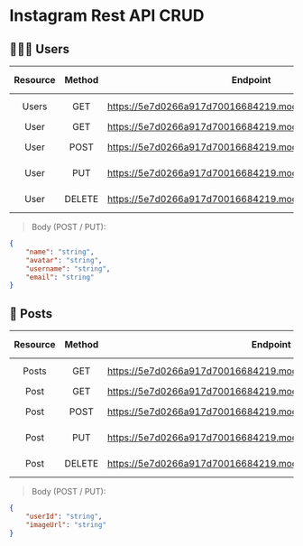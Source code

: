 # Instagram Rest API CRUD

## 👩‍👧‍👦 Users
| Resource | Method    | Endpoint                                                    | Status Code |    Response     |
|:--------:|:---------:|-------------------------------------------------------------|:-----------:|:---------------:|
| Users    |  GET     | https://5e7d0266a917d70016684219.mockapi.io/api/v1/users     |     200     | Array of object |
| User     |  GET     | https://5e7d0266a917d70016684219.mockapi.io/api/v1/users/:id |     200     | Object          |
| User     |  POST     | https://5e7d0266a917d70016684219.mockapi.io/api/v1/users    |     201     | Created object  |
| User     |  PUT      | https://5e7d0266a917d70016684219.mockapi.io/api/v1/users:id |     200     | Created object  |
| User     |  DELETE   | https://5e7d0266a917d70016684219.mockapi.io/api/v1/users:id |     200     | Deleted object  |

> Body (POST / PUT):
```json
{
    "name": "string",
    "avatar": "string",
    "username": "string",
    "email": "string"
}
```

## 💬 Posts
| Resource | Method  | Endpoint                                                               | Status Code | Response        |
|:--------:|:-------:|------------------------------------------------------------------------|-------------|-----------------|
| Posts    |  GET    | https://5e7d0266a917d70016684219.mockapi.io/api/v1/users/:id/posts     |     200     | Array of object |
| Post     |  GET    | https://5e7d0266a917d70016684219.mockapi.io/api/v1/users/:id/posts/:id |     200     | Object          |
| Post     |  POST   | https://5e7d0266a917d70016684219.mockapi.io/api/v1/users/:id/posts     |     201     | Created object  |
| Post     |  PUT    | https://5e7d0266a917d70016684219.mockapi.io/api/v1/users/:id/posts/:id |     200     | Created object  |
| Post     |  DELETE | https://5e7d0266a917d70016684219.mockapi.io/api/v1/users/:id/posts/:id |     200     | Created object  |

> Body (POST / PUT):
```json
{
    "userId": "string",
    "imageUrl": "string"
}
``` 
